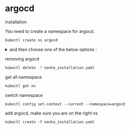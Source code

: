# argocd

installation

You need to create a namespace for argocd.

```bash
kubectl create ns argocd
```

<details>
<summary>and then choose one of the below options :</summary>

1. Non-HA:

a. cluster-admin privileges: https://raw.githubusercontent.com/argoproj/argo-cd/stable/manifests/install.yaml

b. namespace level privileges: https://github.com/argoproj/argo-cd/raw/stable/manifests/namespace-install.yaml

2. HA:

a. cluster-admin privileges: https://github.com/argoproj/argo-cd/raw/stable/manifests/ha/install.yaml

b. namespace level privileges: https://github.com/argoproj/argo-cd/raw/stable/manifests/ha/namespace-install.yaml

3. Light installation "Core"

https://github.com/argoproj/argo-cd/raw/stable/manifests/core-install.yaml

4. Helm chart: https://github.com/argoproj/argo-helm/tree/main/charts/argo-cd

</details>

removing argocd

```bash
kubectl delete -f nonha_installation.yaml
```

get all namespace

```bash
kubectl get ns
```

switch namespace

```
kubectl config set-context --current --namespace=argocd
```

add argocd, make sure you are on the right ns

```
kubectl create -f nonha_installation.yaml
```
